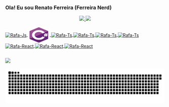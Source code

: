 ### Ola! Eu sou Renato Ferreira (Ferreira Nerd)

<div align="center">
  <a href="https://github.com/FerreiraNerd">
  <img height="130em" src="https://github-readme-stats.vercel.app/api?username=FerreiraNerd&show_icons=true&theme=dark&include_all_commits=true&count_private=true"/>
  <img height="130em" src="https://github-readme-stats.vercel.app/api/top-langs/?username=FerreiraNerd&layout=compact&langs_count=7&theme=dark"/>
</div>

 <!--Div Abaixo e para colocar as imagens da linguagens utilizadas -->
  <!--Video de referencia    https://www.youtube.com/watch?v=TsaLQAetPLU  -->
  <!--devicon.dev -->
 <div style="display: inline_block"><br>
  <img align="center" alt="Rafa-Js" height="50" width="70" src="https://cdn.jsdelivr.net/gh/devicons/devicon/icons/python/python-original-wordmark.svg">
  <img align="center" alt="Rafa-Csharp" height="50" width="70" src="https://raw.githubusercontent.com/devicons/devicon/master/icons/csharp/csharp-original.svg">
  <img align="center" alt="Rafa-Ts" height="50" width="70" src="https://cdn.jsdelivr.net/gh/devicons/devicon/icons/java/java-original-wordmark.svg">
  <img align="center" alt="Rafa-Ts" height="50" width="70" src="https://cdn.jsdelivr.net/gh/devicons/devicon/icons/mysql/mysql-original-wordmark.svg">
  <img align="center" alt="Rafa-Ts" height="60" width="80" src="https://cdn.jsdelivr.net/gh/devicons/devicon/icons/microsoftsqlserver/microsoftsqlserver-plain-wordmark.svg">
  <img align="center" alt="Rafa-Ts" height="70" width="90" src="https://cdn.jsdelivr.net/gh/devicons/devicon/icons/oracle/oracle-original.svg"> 
  <img align="center" alt="Rafa-React" height="70" width="90" src="https://cdn.jsdelivr.net/gh/devicons/devicon/icons/django/django-original.svg">
  <img align="center" alt="Rafa-React" height="70" width="90" src="https://upload.wikimedia.org/wikipedia/commons/4/49/TOTVS_pos.jpg">
  <img align="center" alt="Rafa-React" height="70" width="90" src="https://b3k6h8p5.rocketcdn.me/wp-content/uploads/2021/07/udemy.png">
</div>

  ##
<!--Div Abaixo Informações das redes sociais -->
  
  <div> 
  <a href="https://www.youtube.com/channel/UCWaw3qkvxqhrb7Vzq5a2xFw" target="_blank"><img src="https://img.shields.io/badge/YouTube-FF0000?style=for-the-badge&logo=youtube&logoColor=white" target="_blank"></a>
 
  </div>
  
  ![Snake animation](https://github.com/FerreiraNerd/FerreiraNerd/blob/output/github-contribution-grid-snake.svg)
